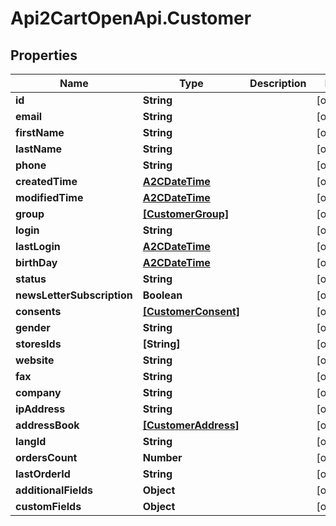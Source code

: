 # Api2CartOpenApi.Customer

## Properties

Name | Type | Description | Notes
------------ | ------------- | ------------- | -------------
**id** | **String** |  | [optional] 
**email** | **String** |  | [optional] 
**firstName** | **String** |  | [optional] 
**lastName** | **String** |  | [optional] 
**phone** | **String** |  | [optional] 
**createdTime** | [**A2CDateTime**](A2CDateTime.md) |  | [optional] 
**modifiedTime** | [**A2CDateTime**](A2CDateTime.md) |  | [optional] 
**group** | [**[CustomerGroup]**](CustomerGroup.md) |  | [optional] 
**login** | **String** |  | [optional] 
**lastLogin** | [**A2CDateTime**](A2CDateTime.md) |  | [optional] 
**birthDay** | [**A2CDateTime**](A2CDateTime.md) |  | [optional] 
**status** | **String** |  | [optional] 
**newsLetterSubscription** | **Boolean** |  | [optional] 
**consents** | [**[CustomerConsent]**](CustomerConsent.md) |  | [optional] 
**gender** | **String** |  | [optional] 
**storesIds** | **[String]** |  | [optional] 
**website** | **String** |  | [optional] 
**fax** | **String** |  | [optional] 
**company** | **String** |  | [optional] 
**ipAddress** | **String** |  | [optional] 
**addressBook** | [**[CustomerAddress]**](CustomerAddress.md) |  | [optional] 
**langId** | **String** |  | [optional] 
**ordersCount** | **Number** |  | [optional] 
**lastOrderId** | **String** |  | [optional] 
**additionalFields** | **Object** |  | [optional] 
**customFields** | **Object** |  | [optional] 


